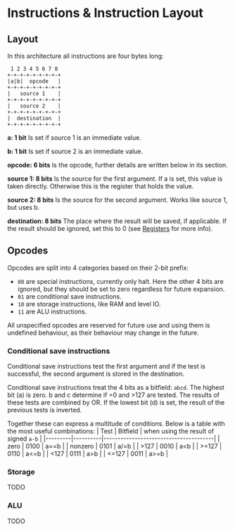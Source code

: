 # Instructions & Instruction Layout

## Layout

In this architecture all instructions are four bytes long:

```
 1 2 3 4 5 6 7 8
+-+-+-+-+-+-+-+-+
|a|b|  opcode   |
+-+-+-+-+-+-+-+-+
|   source 1    |
+-+-+-+-+-+-+-+-+
|   source 2    |
+-+-+-+-+-+-+-+-+
|  destination  |
+-+-+-+-+-+-+-+-+
```

**a: 1 bit**
Is set if source 1 is an immediate value.

**b: 1 bit**
Is set if source 2 is an immediate value.

**opcode: 6 bits**
Is the opcode, further details are written below in its section.

**source 1: 8 bits**
Is the source for the first argument.
If a is set, this value is taken directly.
Otherwise this is the register that holds the value.

**source 2: 8 bits**
Is the source for the second argument.
Works like source 1, but uses b.

**destination: 8 bits**
The place where the result will be saved, if applicable.
If the result should be ignored, set this to 0 (see [Registers](registers.md) for more info).

## Opcodes

Opcodes are split into 4 categories based on their 2-bit prefix:
- `00` are special instructions, currently only halt. Here the other 4 bits are ignored, but they should be set to zero regardless for future expansion.
- `01` are conditional save instructions.
- `10` are storage instructions, like RAM and level IO.
- `11` are ALU instructions.

All unspecified opcodes are reserved for future use and using them is undefined behaviour, as their behaviour may change in the future.

### Conditional save instructions

Conditional save instructions test the first argument and if the test is successful, the second argument is stored in the destination.

Conditional save instructions treat the 4 bits as a bitfield: `abcd`.
The highest bit (a) is zero.
b and c determine if =0 and >127 are tested. The results of these tests are combined by OR.
If the lowest bit (d) is set, the result of the previous tests is inverted.

Together these can express a multitude of conditions. Below is a table with the most useful combinations:
| Test    | Bitfield | when using the result of signed `a-b` |
|---------|----------|---------------------------------------|
| zero    | 0100     | a==b                                  |
| nonzero | 0101     | a/=b                                  |
| >127    | 0010     | a<b                                   |
| >=127   | 0110     | a<=b                                  |
| <127    | 0111     | a>b                                   |
| <=127   | 0011     | a>=b                                  |

### Storage
TODO

### ALU
TODO
